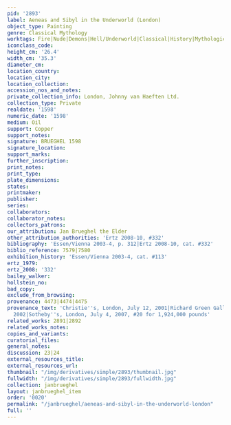 ```yaml
---
pid: '2893'
label: Aeneas and Sibyl in the Underworld (London)
object_type: Painting
genre: Classical Mythology
worktags: Fire|Nude|Demons|Hell/Underworld|Classical|History|Mythological
iconclass_code:
height_cm: '26.4'
width_cm: '35.3'
diameter_cm:
location_country:
location_city:
location_collection:
accession_nos_and_notes:
private_collection_info: London, Johnny van Haeften Ltd.
collection_type: Private
realdate: '1598'
numeric_date: '1598'
medium: Oil
support: Copper
support_notes:
signature: BRUEGHEL 1598
signature_location:
support_marks:
further_inscription:
print_notes:
print_type:
plate_dimensions:
states:
printmaker:
publisher:
series:
collaborators:
collaborator_notes:
collectors_patrons:
our_attribution: Jan Brueghel the Elder
other_attribution_authorities: 'Ertz 2008-10, #332'
bibliography: 'Essen/Vienna 2003-4, p. 312|Ertz 2008-10, cat. #332'
biblio_reference: 7579|7580
exhibition_history: 'Essen/Vienna 2003-4, cat. #113'
ertz_1979:
ertz_2008: '332'
bailey_walker:
hollstein_no:
bad_copy:
exclude_from_browsing:
provenance: 4473|4474|4475
provenance_text: 'Christie''s, London, July 12, 2001|Richard Green Gallery, London,
  2002|Sotheby''s, London, July 4, 2007, #20 for 1,924,000 pounds'
related_works: 2891|2892
related_works_notes:
copies_and_variants:
curatorial_files:
general_notes:
discussion: 23|24
external_resources_title:
external_resources_url:
thumbnail: "/img/derivatives/simple/2893/thumbnail.jpg"
fullwidth: "/img/derivatives/simple/2893/fullwidth.jpg"
collection: janbrueghel
layout: janbrueghel_item
order: '0020'
permalink: "/janbrueghel/aeneas-and-sibyl-in-the-underworld-london"
full: ''
---
```

